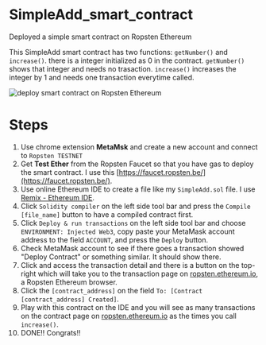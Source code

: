 # SimpleAdd_smart_contract
Deployed a simple smart contract on Ropsten Ethereum

This SimpleAdd smart contract has two functions: `getNumber()` and `increase()`. there is a integer initialized as 0 in the contract. `getNumber()` shows that integer and needs no trasaction. `increase()` increases the integer by 1 and needs one transaction everytime called.

![deploy smart contract on Ropsten Ethereum](https://user-images.githubusercontent.com/33891839/130310567-64cbaafa-b446-4ff8-a65d-6b9048e851a4.JPG)


# Steps
1. Use chrome extension __MetaMsk__ and create a new account and connect to `Ropsten TESTNET`
2. Get __Test Ether__ from the Ropsten Faucet so that you have gas to deploy the smart contract. I use this [https://faucet.ropsten.be/](https://faucet.ropsten.be/).
3. Use online Ethereum IDE to create a file like my `SimpleAdd.sol` file. I use [Remix - Ethereum IDE](https://remix.ethereum.org/).
4. Click `Solidity compiler` on the left side tool bar and press the `Compile [file_name]` button to have a compiled contract first.
5. Click `Deploy & run transactions` on the left side tool bar and choose `ENVIRONMENT: Injected Web3`, copy paste your MetaMask account address to the field `ACCOUNT`, and press the `Deploy` button.
6. Check MetaMask account to see if there goes a transaction showed "Deploy Contract" or something similar. It should show there.
7. Click and access the transaction detail and there is a button on the top-right which will take you to the transaction page on [ropsten.ethereum.io](ropsten.ethereum.io), a Ropsten Ethereum browser.
8. Click the `[contract_address]` on the field `To: [Contract [contract_address] Created]`.
9. Play with this contract on the IDE and you will see as many transactions on the contract page on [ropsten.ethereum.io](ropsten.ethereum.io) as the times you call `increase()`.
10. DONE!! Congrats!!
